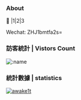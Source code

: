 ### About

🌱 |1|2|3

Wechat: ZHJ1bmtfa2s=




### 訪客統計 | Vistors Count

 ![:name](https://count.getloli.com/get/@sec404)



### 統計數據 | statistics

[![awake1t](https://github-readme-stats.vercel.app/api?username=sec404&locale=en&show_icons=true&hide=contribs)](#)



<img src="https://api.xecades.xyz/api?&img=1&quote=%E7%9C%9F%E7%90%86%E6%98%AF%E5%A4%A7%E8%B1%A1%EF%BC%8C%E6%88%91%E4%BB%AC%E6%98%AF%E7%9E%8E%E5%AD%90" alt>



